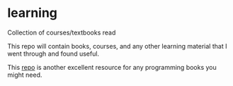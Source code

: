 # learning
Collection of courses/textbooks read

This repo will contain books, courses, and any other learning material that I went through and found useful.

This [repo](https://github.com/ivanarandac/Books) is another excellent resource for any programming books you might need.
